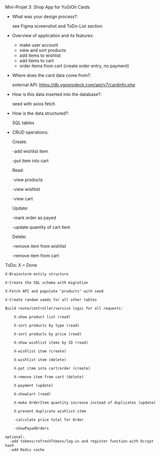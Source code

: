 Mini-Projet 3:
Shop App for YuGiOh Cards

-	What was your design process?:

  	see Figma screenshot and ToDo-List section
-	Overview of application and its features:

 	  - make user account
  	- view and sort products
  	- add items to wishlist
    - add items to cart
    - order items from cart (create order entry, no payment)
-	Where does the card data come from?:

    external API: https://db.ygoprodeck.com/api/v7/cardinfo.php
- How is this data inserted into the database?:

    seed with axios fetch
-	How is the data structured?:

  	SQL tables
-	CRUD operations:
  
      Create:
      
      -add wishlist item
        
      -put item into cart
      
      Read:
      
      -view products
 	
      -view wishlist
 	
      -view cart
      
      Update:
      
      -mark order as payed
 	
      -update quantity of cart item
      
      Delete:
      
      -remove item from wishlist
 	
      -remove item from cart


  ToDo: X = Done

    X-Brainstorm entity structure

    X-Create the SQL schema with migration
    
    X-Fetch API and populate "products" with seed
    
    X-Create random seeds for all other tables

    Build route/controller/service logic for all requests:

        X-show product list (read)

        X-sort products by type (read)

        X-sort products by price (read)
        
        X-show wishlist items by ID (read)
        
        X-wishlist item (create)
        
        X-wishlist item (delete)
        
        X-put item into cart/order (create)
        
        X-remove item from cart (delete)
        
        X-payment (update)
        
        X-showCart (read)
        
        X-make OrderItem quantity increase instead of duplicates (update)

        X-prevent duplicate wishlist-item
        
        -calculate price total for Order
        
        -showPayedOrders

    optional:
      -add tokens/refreshTokens/log-in and register function with bcrypt hash
      -add Redis cache

  
    


